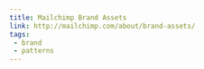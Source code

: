 ```yaml
---
title: Mailchimp Brand Assets
link: http://mailchimp.com/about/brand-assets/
tags:
 - brand
 - patterns
---
```

